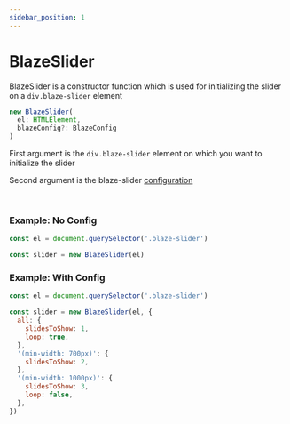 ```yaml
---
sidebar_position: 1
---
```


# BlazeSlider

BlazeSlider is a constructor function which is used for initializing the slider on a `div.blaze-slider` element

```typescript
new BlazeSlider(
  el: HTMLElement,
  blazeConfig?: BlazeConfig
)
```

First argument is the `div.blaze-slider` element on which you want to initialize the slider

Second argument is the blaze-slider [configuration](/docs/api/BlazeConfig)

<br/>

### Example: No Config

```javascript
const el = document.querySelector('.blaze-slider')

const slider = new BlazeSlider(el)
```

### Example: With Config

```javascript
const el = document.querySelector('.blaze-slider')

const slider = new BlazeSlider(el, {
  all: {
    slidesToShow: 1,
    loop: true,
  },
  '(min-width: 700px)': {
    slidesToShow: 2,
  },
  '(min-width: 1000px)': {
    slidesToShow: 3,
    loop: false,
  },
})
```

